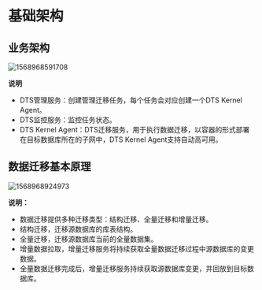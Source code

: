 # 基础架构

## 业务架构

![1568968591708](D:\MD\DTS\帮助文档\image\Data-Transmission-Service\dts-003.png)

**说明**

- DTS管理服务：创建管理迁移任务，每个任务会对应创建一个DTS Kernel Agent。
- DTS监控服务：监控任务状态。
- DTS Kernel Agent：DTS迁移服务，用于执行数据迁移，以容器的形式部署在目标数据库所在的子网中，DTS Kernel Agent支持自动高可用。



## 数据迁移基本原理

![1568968924973](D:\MD\DTS\帮助文档\image\Data-Transmission-Service\dts-004.png)

**说明：**

- 数据迁移提供多种迁移类型：结构迁移、全量迁移和增量迁移。
- 结构迁移，迁移源数据库的库表结构。
- 全量迁移，迁移源数据库当前的全量数据集。
- 增量数据拉取，增量迁移服务将持续获取全量数据迁移过程中源数据库的变更数据。
- 全量数据迁移完成后，增量迁移服务持续获取源数据库变更，并回放到目标数据库。